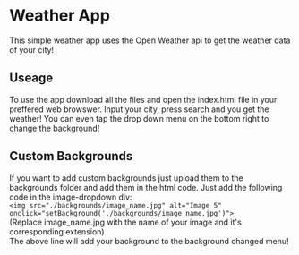 # Weather App

This simple weather app uses the Open Weather api to get the weather data of your city!

## Useage
To use the app download all the files and open the index.html file in your preffered web browswer. Input your city, press search and you get the weather! You can even tap the drop down menu on the bottom right to change the background!

## Custom Backgrounds
If you want to add custom backgrounds just upload them to the backgrounds folder and add them in the html code. Just add the following code in the image-dropdown div: <br />
`<img src="./backgrounds/image_name.jpg" alt="Image 5" onclick="setBackground('./backgrounds/image_name.jpg')"> ` <br />
(Replace image_name.jpg with the name of your image and it's corresponding extension) <br />
The above line will add your background to the background changed menu! <br />
